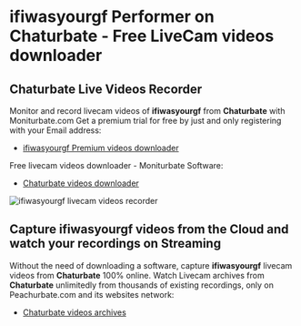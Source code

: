 # ifiwasyourgf Performer on Chaturbate - Free LiveCam videos downloader

## Chaturbate Live Videos Recorder

Monitor and record livecam videos of **ifiwasyourgf** from **Chaturbate** with Moniturbate.com
Get a premium trial for free by just and only registering with your Email address:
* [ifiwasyourgf Premium videos downloader](https://moniturbate.com/request-demo-licence-key.html)

Free livecam videos downloader - Moniturbate Software:
* [Chaturbate videos downloader](https://moniturbate.com/moniturbate-download-software.html)

![ifiwasyourgf livecam videos recorder](https://peachurnet.com/templates/moniturbate-software.png)


## Capture ifiwasyourgf videos from the Cloud and watch your recordings on Streaming

Without the need of downloading a software, capture **ifiwasyourgf** livecam videos from **Chaturbate** 100% online.
Watch Livecam archives from **Chaturbate** unlimitedly from thousands of existing recordings, only on Peachurbate.com and its websites network:
* [Chaturbate videos archives](https://peachurnet.com/)